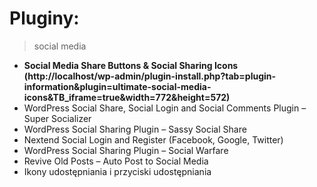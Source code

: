 # Pluginy:

> social media 
   - **Social Media Share Buttons & Social Sharing Icons (http://localhost/wp-admin/plugin-install.php?tab=plugin-information&plugin=ultimate-social-media-icons&TB_iframe=true&width=772&height=572)**
   - WordPress Social Share, Social Login and Social Comments Plugin – Super Socializer 
   - WordPress Social Sharing Plugin – Sassy Social Share 
   - Nextend Social Login and Register (Facebook, Google, Twitter) 
   - WordPress Social Sharing Plugin – Social Warfare 
   - Revive Old Posts – Auto Post to Social Media 
   - Ikony udostępniania i przyciski udostępniania 